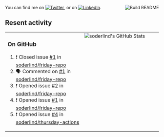 
<a href="https://github.com/soderlind/soderlind/actions"><img src="https://github.com/soderlind/soderlind/workflows/Build%20README/badge.svg" align="right" alt="Build README"></a>

<!-- Actual text -->
You can find me on [![Twitter][1.2]][1], or on [![LinkedIn][2.2]][2].

<!-- Icons -->

[1.2]: http://i.imgur.com/wWzX9uB.png (twitter icon without padding)
[2.2]: https://raw.githubusercontent.com/MartinHeinz/MartinHeinz/master/linkedin-3-16.png (LinkedIn icon without padding)

<!-- Links to your social media accounts -->

[1]: https://twitter.com/soderlind
[2]: https://www.linkedin.com/in/soderlind/

## Resent activity

<table width="100%" border="0"><tr><td width="49%">

### On GitHub

<!--START_SECTION:activity-->
1. ❗️ Closed issue [#1](https://github.com/soderlind/friday-repo/issues/1) in [soderlind/friday-repo](https://github.com/soderlind/friday-repo)
2. 🗣 Commented on [#1](https://github.com/soderlind/friday-repo/issues/1) in [soderlind/friday-repo](https://github.com/soderlind/friday-repo)
3. ❗️ Opened issue [#2](https://github.com/soderlind/friday-repo/issues/2) in [soderlind/friday-repo](https://github.com/soderlind/friday-repo)
4. ❗️ Opened issue [#1](https://github.com/soderlind/friday-repo/issues/1) in [soderlind/friday-repo](https://github.com/soderlind/friday-repo)
5. ❗️ Opened issue [#4](https://github.com/soderlind/thursday-actions/issues/4) in [soderlind/thursday-actions](https://github.com/soderlind/thursday-actions)
<!--END_SECTION:activity-->
  </td>
<td width="49%" valign="top">
  <img   alt="soderlind's GitHub Stats" src="https://awesome-github-stats.azurewebsites.net/user-stats/soderlind?cardType=level-alternate&Title=FFFFFF&Border=FFFFFF" />
</td></tr></table>






